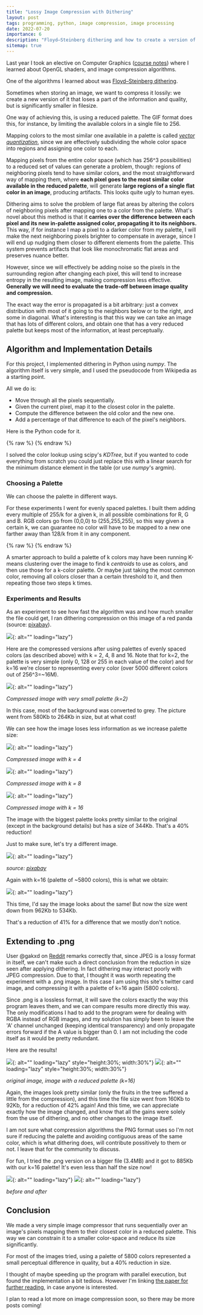 ```yaml
---
title: "Lossy Image Compression with Dithering"
layout: post
tags: programming, python, image compression, image processing
date: 2022-07-20
importance: 6
description: "Floyd–Steinberg dithering and how to create a version of an image that uses a reduced color palette, preserving quality."
sitemap: true
---
```


Last year I took an elective on Computer Graphics ([course notes](/wiki/computer-graphics)) where I learned about OpenGL shaders, and image compression algorithms.

One of the algorithms I learned about was [Floyd–Steinberg dithering](https://en.wikipedia.org/wiki/Floyd%E2%80%93Steinberg_dithering). 

Sometimes when storing an image, we want to compress it lossily: we create a new version of it that loses a part of the information and quality, but is significantly smaller in filesize.

One way of achieving this, is using a reduced palette. The GIF format does this, for instance, by limiting the available colors in a single file to 256. 

Mapping colors to the most similar one available in a palette is called [_vector quantization_](/wiki/data-compression#lossy-compression), since we are effectively subdividing the whole color space into regions and assigning one color to each. 

Mapping pixels from the entire color space (which has 256\^3 possibilities) to a reduced set of values can generate a problem, though: regions of neighboring pixels tend to have similar colors, and the most straightforward way of mapping them, where **each pixel goes to the most similar color available in the reduced palette**, will generate **large regions of a single flat color in an image**, producing artifacts. This looks quite ugly to human eyes.

Dithering aims to solve the problem of large flat areas by altering the colors of neighboring pixels after mapping one to a color from the palette. What's novel about this method is that it **carries over the difference between each pixel and its new in-palette assigned color, propagating it to its neighbors.** This way, if for instance I map a pixel to a darker color from my palette, I will make the next neighboring pixels brighter to compensate in average, since I will end up nudging them closer to different elements from the palette. This system prevents artifacts that look like monochromatic flat areas and preserves nuance better. 

However, since we will effectively be adding noise so the pixels in the surrounding region after changing each pixel, this will tend to increase entropy in the resulting image, making compression less effective. **Generally we will need to evaluate the trade-off between image quality and compression.**

The exact way the error is propagated is a bit arbitrary: just a convex distribution with most of it going to the neighbors below or to the right, and some in diagonal. What's interesting is that this way we can take an image that has lots of different colors, and obtain one that has a very reduced palette but keeps most of the information, at least perceptually.

## Algorithm and Implementation Details

For this project, I implemented dithering in Python using _numpy_. The algorithm itself is very simple, and I used the pseudocode from Wikipedia as a starting point.

All we do is:
- Move through all the pixels sequentially.
- Given the current pixel, map it to the closest color in the palette.
- Compute the difference between the old color and the new one.
- Add a percentage of that difference to each of the pixel's neighbors.

Here is the Python code for it.

{% raw %} <script src="https://gist.github.com/StrikingLoo/481717106a5c9790d8a8fe2687fb7087.js"></script> {% endraw %}

I solved the color lookup using scipy's _KDTree_, but if you wanted to code everything from scratch you could just replace this with a linear search for the minimum distance element in the table (or use _numpy_'s argmin).

### Choosing a Palette

We can choose the palette in different ways.

For these experiments I went for evenly spaced palettes. I built them adding every multiple of 255/k for a given k, in all possible combinations for R, G and B. RGB colors go from (0,0,0) to (255,255,255), so this way given a certain k, we can guarantee no color will have to be mapped to a new one farther away than 128/k from it in any component.

{% raw %}  <script src="https://gist.github.com/StrikingLoo/a4d8417f96369ce69eb1aae73b850a1d.js"></script> {% endraw %} 

A smarter approach to build a palette of k colors may have been running K-means clustering over the image to find k _centroids_ to use as colors, and then use those for a k-color palette. Or maybe just taking the most common color, removing all colors closer than a certain threshold to it, and then repeating those two steps k times.

### Experiments and Results

As an experiment to see how fast the algorithm was and how much smaller the file could get, I ran dithering compression on this image of a red panda (source: [pixabay](http://pixabay.com)).

![](/resources/post_image/red-panda.jpg){: alt="" loading="lazy"}

Here are the compressed versions after using palettes of evenly spaced colors (as described above) with k = 2, 4, 8 and 16. Note that for k=2, the palette is very simple (only 0, 128 or 255 in each value of the color) and for k=16 we're closer to representing every color (over 5000 different colors out of 256^3=\~16M).

![](/resources/post_image/red-panda-2.jpg){: alt="" loading="lazy"}

*Compressed image with very small palette (k=2)*

In this case, most of the background was converted to grey. 
The picture went from 580Kb to 264Kb in size, but at what cost!

We can see how the image loses less information as we increase palette size:

![](/resources/post_image/red-panda-4.jpg){: alt="" loading="lazy"}

*Compressed image with k = 4*

![](/resources/post_image/red-panda-8.jpg){: alt="" loading="lazy"}

*Compressed image with k = 8*

![](/resources/post_image/red-panda-16.jpg){: alt="" loading="lazy"}

*Compressed image with k = 16*

The image with the biggest palette looks pretty similar to the original (except in the background details) but has a size of 344Kb. That's a 40% reduction! 

Just to make sure, let's try a different image.

![](/resources/post_image/avenue.jpg){: alt="" loading="lazy"}

_source: [pixabay](https://pixabay.com/photos/avenue-trees-path-sunbeams-sunrays-815297/)_

Again with k=16 (palette of \~5800 colors), this is what we obtain:

![](/resources/post_image/avenue-16.jpg){: alt="" loading="lazy"}

This time, I'd say the image looks about the same! But now the size went down from 962Kb to 534Kb. 

That's a reduction of 41% for a difference that we mostly don't notice.

## Extending to .png

User @gakxd on [Reddit](https://www.reddit.com/r/programming/comments/w6b8ia/lossy_image_compression_with_dithering/) remarks correctly that, since JPEG is a lossy format in itself, we can't make such a direct conclusion from the reduction in size seen after applying dithering. In fact dithering may interact poorly with JPEG compression. Due to that, I thought it was worth repeating the experiment with a .png image. In this case I am using this site's twitter card image, and compressing it with a palette of k=16 again (5800 colors).

Since .png is a lossless format, it will save the colors exactly the way this program leaves them, and we can compare results more directly this way.
The only modifications I had to add to the program were for dealing with RGBA instead of RGB images, and my solution has simply been to leave the 'A' channel unchanged (keeping identical transparency) and only propagate errors forward if the A value is bigger than 0. I am not including the code itself as it would be pretty redundant.

Here are the results!

![](/resources/post_image/potted-tree.png){: alt="" loading="lazy" style="height:30%; width:30%"}
![](/resources/post_image/potted-tree-16.png){: alt="" loading="lazy" style="height:30%; width:30%"}

_original image, image with a reduced palette (k=16)_

Again, the images look pretty similar (only the fruits in the tree suffered a little from the compression), and this time the file size went from 160Kb to 92Kb, for a reduction of 42% again! And this time, we can appreciate exactly how the image changed, and know that all the gains were solely from the use of dithering, and no other changes to the image itself. 

I am not sure what compression algorithms the PNG format uses so I'm not sure if reducing the palette and avoiding contiguous areas of the same color, which is what dithering does, will contribute possitively to them or not. I leave that for the community to discuss.

For fun, I tried the .png version on a bigger file (3.4MB) and it got to 885Kb with our k=16 palette! It's even less than half the size now!

![](/resources/post_image/large-tree.png){: alt="" loading="lazy"}
![](/resources/post_image/large-tree-16.png){: alt="" loading="lazy"}

_before and after_

## Conclusion

We made a very simple image compressor that runs sequentially over an image's pixels mapping them to their closest color in a reduced palette. This way we can constrain it to a smaller color-space and reduce its size significantly.

For most of the images tried, using a palette of 5800 colors represented a small perceptual difference in quality, but a 40% reduction in size.

I thought of maybe speeding up the program with parallel execution, but found the implementation a bit tedious. However I'm linking [the paper for further reading](https://hal.archives-ouvertes.fr/hal-03594790/document), in case anyone is interested.

I plan to read a lot more on image compression soon, so there may be more posts coming!